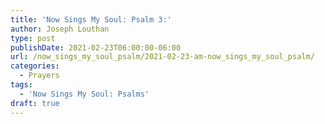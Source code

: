 ```yaml
---
title: 'Now Sings My Soul: Psalm 3:'
author: Joseph Louthan
type: post
publishDate: 2021-02-23T06:00:00-06:00
url: /now_sings_my_soul_psalm/2021-02-23-am-now_sings_my_soul_psalm/
categories:
  - Prayers
tags:
  - 'Now Sings My Soul: Psalms'
draft: true
---
```

<pre>
<div style="font-variant: small-caps;">

</div>

</pre>
